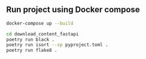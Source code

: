## Run project using Docker compose
```sh
docker-compose up --build
```

```sh
cd download_content_fastapi
poetry run black .
poetry run isort --sp pyproject.toml .
poetry run flake8 .
```
